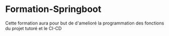 # Formation-Springboot
Cette formation aura pour but de d'amelioré la programmation des fonctions du projet tutoré et le CI-CD
